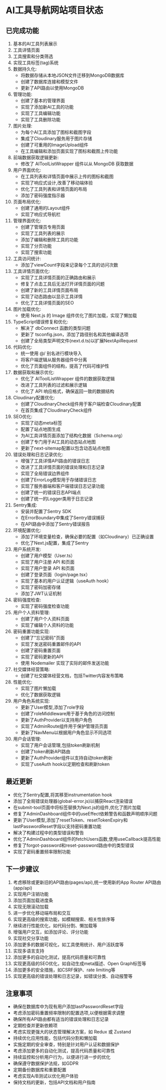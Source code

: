 # AI工具导航网站项目状态

## 已完成功能
1. 基本的AI工具列表展示
2. 工具详情页面
3. 工具搜索和分类筛选
4. 实现工具标签(tag)系统
5. 数据持久化:
   - 将数据存储从本地JSON文件迁移到MongoDB数据库
   - 创建了数据库连接和模型文件
   - 更新了API路由以使用MongoDB
6. 管理功能:
    - 创建了基本的管理界面
    - 实现了添加新AI工具的功能
    - 实现了工具编辑功能
    - 实现了工具删除功能
7. 图片处理:
    - 为每个AI工具添加了图标和截图字段
    - 集成了Cloudinary服务用于图片存储
    - 创建了可重用的ImageUpload组件
    - 在工具编辑和添加页面实现了图标和截图上传功能
8. 前端数据获取逻辑更新:
    - 修改了 AIToolListWrapper 组件以从 MongoDB 获取数据
9. 用户界面优化:
    - 在工具列表和详情页面中展示上传的图标和截图
    - 实现了响应式设计,改善了移动端体验
    - 优化了工具列表和详情页面的布局
    - 添加了密码强度指示器
10. 页面布局优化:
    - 创建了通用的Layout组件
    - 实现了响应式导航栏
11. 管理界面优化:
    - 创建了管理员专用页面
    - 实现了工具列表的展示
    - 添加了编辑和删除工具的功能
    - 实现了分页功能
    - 实现了搜索功能
12. 工具访问统计:
    - 添加了viewCount字段来记录每个工具的访问次数
13. 工具详情页面优化:
    - 实现了工具详情页面的正确路由和展示
    - 修复了点击工具后无法打开详情页面的问题
    - 创建了新的工具详情页面布局
    - 实现了动态路由以显示工具详情
    - 优化了工具详情页面的SEO
14. 图片加载优化:
    - 使用 Next.js 的 Image 组件优化了图片加载，实现了懒加载
15. TypeScript错误修复和优化:
    - 解决了 dbConnect 函数的类型问题
    - 更新了 tsconfig.json，添加了路径别名和其他编译选项
    - 创建了全局类型声明文件(next.d.ts)以扩展NextApiRequest
16. 代码优化:
    - 统一使用 @/ 别名进行模块导入
    - 将客户端逻辑从服务器组件中分离
    - 优化了页面组件的结构，提高了代码可维护性
17. 数据获取和展示优化:
    - 优化了 AIToolListWrapper 组件的数据获取逻辑
    - 改进了工具列表的过滤和展示逻辑
    - 优化了 API 响应格式，确保返回一致的数据结构
18. Cloudinary配置优化:
    - 创建了CloudinaryCheck组件用于客户端检查Cloudinary配置
    - 在首页集成了CloudinaryCheck组件
19. SEO优化:
    - 实现了动态meta标签
    - 配置了站点地图生成
    - 为AI工具详情页面添加了结构化数据（Schema.org）
    - 创建了专门用于AI工具的动态站点地图
    - 更新了next-sitemap配置以包含动态站点地图
20. 错误处理和日志记录优化:
    - 增强了工具详情API路由的错误日志
    - 改进了工具详情页面的错误处理和日志记录
    - 实现了全局错误边界组件
    - 创建了ErrorLog模型用于存储错误日志
    - 实现了服务器端和客户端错误日志记录功能
    - 创建了统一的错误日志API端点
    - 创建了统一的Logger类用于日志记录
21. Sentry集成:
    - 安装并配置了Sentry SDK
    - 在ErrorBoundary中集成了Sentry错误捕获
    - 在API路由中添加了Sentry错误报告
22. 环境配置优化:
    - 添加了环境变量检查，确保必要的配置（如Cloudinary）已正确设置
    - 优化了Next.js配置，集成了Sentry
23. 用户系统开发:
    - 创建了用户模型（User.ts）
    - 实现了用户注册 API 和页面
    - 实现了用户登录 API 和页面
    - 创建了登录页面（login/page.tsx）
    - 实现了基本的用户认证逻辑（useAuth hook）
    - 实现了密码加密存储
    - 添加了JWT认证机制
24. 密码强度检查:
    - 实现了密码强度检查功能
25. 用户个人资料管理:
    - 创建了用户个人资料页面
    - 实现了编辑个人资料的功能
26. 密码重置功能实现:
    - 创建了"忘记密码"页面
    - 实现了发送密码重置邮件的API
    - 创建了密码重置页面
    - 实现了密码更新的API
    - 使用 Nodemailer 实现了实际的邮件发送功能
27. 社交媒体经营策略:
    - 创建了社交媒体经营文档，包括Twitter内容发布策略
28. 性能优化:
    - 实现了图片懒加载
    - 优化了数据获取逻辑
29. 用户角色系统实现:
    - 更新了User模型,添加了role字段
    - 创建了roleMiddleware用于基于角色的访问控制
    - 更新了AuthProvider以支持用户角色
    - 实现了AdminRoute组件用于保护管理员页面
    - 更新了NavMenu以根据用户角色显示不同选项
30. 用户会话管理:
    - 实现了用户会话管理,包括token刷新机制
    - 创建了token刷新API路由
    - 更新了AuthProvider组件以支持自动token刷新
    - 实现了useAuth hook以定期检查和刷新token

## 最近更新
- 优化了Sentry配置,将其移至instrumentation hook
- 添加了全局错误处理器(global-error.js)以捕获React渲染错误
- 在submit-tool页面中将<img>标签替换为Next.js的<Image />组件,优化了图片加载
- 修复了AdminDashboard组件中的useEffect依赖警告和函数声明顺序问题
- 更新了User模型,添加了resetToken、resetTokenExpiry和lastPasswordReset字段以支持密码重置功能
- 解决了构建过程中的类型错误和警告
- 优化了AdminDashboard组件的fetchUsers函数,使用useCallback提高性能
- 修复了forgot-password和reset-password路由中的类型错误
- 实现了密码重置频率限制功能

## 下一步建议
1. 考虑移除或更新旧的API路由(pages/api),统一使用新的App Router API路由(app/api)
2. 实现用户注销功能
3. 添加页面加载进度条
4. 实现无限滚动加载
5. 进一步优化移动端布局和交互
6. 实现更高级的搜索功能，如模糊搜索、相关性排序等
7. 继续进行性能优化，如代码分割、懒加载等
8. 增强用户交互，如添加评论、评分功能
9. 实现社交分享功能
10. 添加更多的数据可视化，如工具使用统计、用户活跃度等
11. 实现多语言支持
12. 添加更多的自动化测试，提高代码质量和可靠性
13. 实现更高级的SEO优化，如自动生成meta描述、Open Graph标签等
14. 添加更多的安全措施，如CSRF保护、rate limiting等
15. 实现更高级的错误处理和日志记录，如错误分类、自动报警等

## 注意事项
- 确保在数据库中为现有用户添加lastPasswordReset字段
- 考虑添加密码重置频率限制的配置选项,以便根据需求调整
- 确保所有API路由都有适当的错误处理和日志记录
- 定期检查并更新依赖项
- 考虑实现更强大的状态管理解决方案，如 Redux 或 Zustand
- 持续优化应用性能，包括代码分割和懒加载
- 实施定期的安全审查，特别是针对用户认证和数据保护
- 考虑添加更多的自动化测试，提高代码质量和可靠性
- 持续监控和分析用户行为，以便进行进一步的优化
- 确保遵守数据保护法规，如GDPR
- 定期备份数据库和重要配置
- 考虑实现A/B测试以优化用户体验
- 保持文档的更新，包括API文档和用户指南